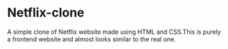# Netflix-clone
A simple clone of Netflix website made using HTML and CSS.This is purely a frontend website and almost looks similar to the real one.
